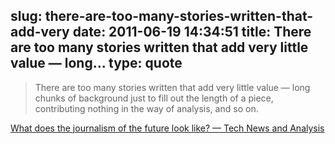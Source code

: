 slug: there-are-too-many-stories-written-that-add-very
date: 2011-06-19 14:34:51
title: There are too many stories written that add very little value — long...
type: quote
---

> There are too many stories written that add very little value — long chunks of background just to fill out the length of a piece, contributing nothing in the way of analysis, and so on.

[What does the journalism of the future look like? — Tech News and Analysis](http://gigaom.com/2011/06/13/what-does-the-journalism-of-the-future-look-like/)
